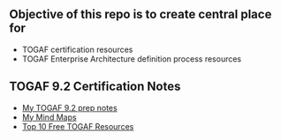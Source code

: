 ## 	Objective of this repo is to create central place for 
-	TOGAF certification resources
-	TOGAF Enterprise Architecture definition process resources

## 	TOGAF 9.2 Certification Notes
- 	[My TOGAF 9.2 prep notes](study-notes/README.md)
-  	[My Mind Maps](mind-maps/)
-	[Top 10 Free TOGAF Resources](https://blog.firebrand.training/2014/09/top-10-togaf-resources-you-dont-need-to-pay-for.html)
